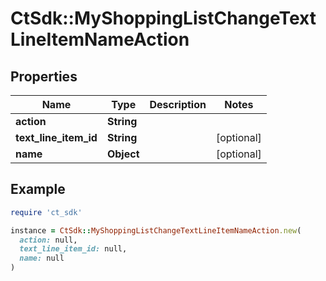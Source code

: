# CtSdk::MyShoppingListChangeTextLineItemNameAction

## Properties

| Name | Type | Description | Notes |
| ---- | ---- | ----------- | ----- |
| **action** | **String** |  |  |
| **text_line_item_id** | **String** |  | [optional] |
| **name** | **Object** |  | [optional] |

## Example

```ruby
require 'ct_sdk'

instance = CtSdk::MyShoppingListChangeTextLineItemNameAction.new(
  action: null,
  text_line_item_id: null,
  name: null
)
```

